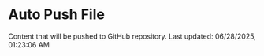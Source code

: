 # Auto Push File

Content that will be pushed to GitHub repository.
Last updated: 06/28/2025, 01:23:06 AM